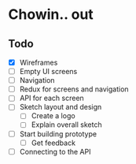 # Chowin.. out

## Todo

- [x] Wireframes 
- [ ] Empty UI screens
- [ ] Navigation
- [ ] Redux for screens and navigation 
- [ ] API for each screen
- [ ] Sketch layout and design
  - [ ] Create a logo
  - [ ] Explain overall sketch
- [ ] Start building prototype
  - [ ] Get feedback
- [ ] Connecting to the API
